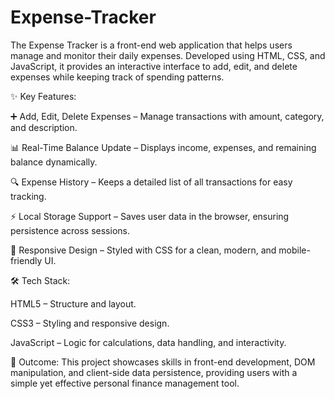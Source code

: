 # Expense-Tracker
The Expense Tracker is a front-end web application that helps users manage and monitor their daily expenses. Developed using HTML, CSS, and JavaScript, it provides an interactive interface to add, edit, and delete expenses while keeping track of spending patterns.

✨ Key Features:

➕ Add, Edit, Delete Expenses – Manage transactions with amount, category, and description.

📊 Real-Time Balance Update – Displays income, expenses, and remaining balance dynamically.

🔍 Expense History – Keeps a detailed list of all transactions for easy tracking.

⚡ Local Storage Support – Saves user data in the browser, ensuring persistence across sessions.

🎨 Responsive Design – Styled with CSS for a clean, modern, and mobile-friendly UI.

🛠️ Tech Stack:

HTML5 – Structure and layout.

CSS3 – Styling and responsive design.

JavaScript – Logic for calculations, data handling, and interactivity.

🎯 Outcome:
This project showcases skills in front-end development, DOM manipulation, and client-side data persistence, providing users with a simple yet effective personal finance management tool.
